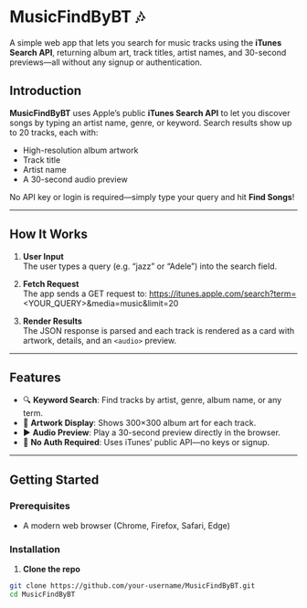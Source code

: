 # MusicFindByBT 🎶

A simple web app that lets you search for music tracks using the **iTunes Search API**, returning album art, track titles, artist names, and 30-second previews—all without any signup or authentication.

## Introduction

**MusicFindByBT** uses Apple’s public **iTunes Search API** to let you discover songs by typing an artist name, genre, or keyword. Search results show up to 20 tracks, each with:

- High-resolution album artwork  
- Track title  
- Artist name  
- A 30-second audio preview  

No API key or login is required—simply type your query and hit **Find Songs**!

---

## How It Works

1. **User Input**  
   The user types a query (e.g. “jazz” or “Adele”) into the search field.  
2. **Fetch Request**  
   The app sends a GET request to:
   https://itunes.apple.com/search?term=<YOUR_QUERY>&media=music&limit=20

3. **Render Results**  
The JSON response is parsed and each track is rendered as a card with artwork, details, and an `<audio>` preview.

---

## Features

- 🔍 **Keyword Search**: Find tracks by artist, genre, album name, or any term.  
- 🎨 **Artwork Display**: Shows 300×300 album art for each track.  
- ▶️ **Audio Preview**: Play a 30-second preview directly in the browser.  
- 🚫 **No Auth Required**: Uses iTunes’ public API—no keys or signup.

---

## Getting Started

### Prerequisites

- A modern web browser (Chrome, Firefox, Safari, Edge)

### Installation

1. **Clone the repo**  
```bash
git clone https://github.com/your-username/MusicFindByBT.git
cd MusicFindByBT

